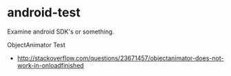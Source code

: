 android-test
============

Examine android SDK's or something.

ObjectAnimator Test

* http://stackoverflow.com/questions/23671457/objectanimator-does-not-work-in-onloadfinished

